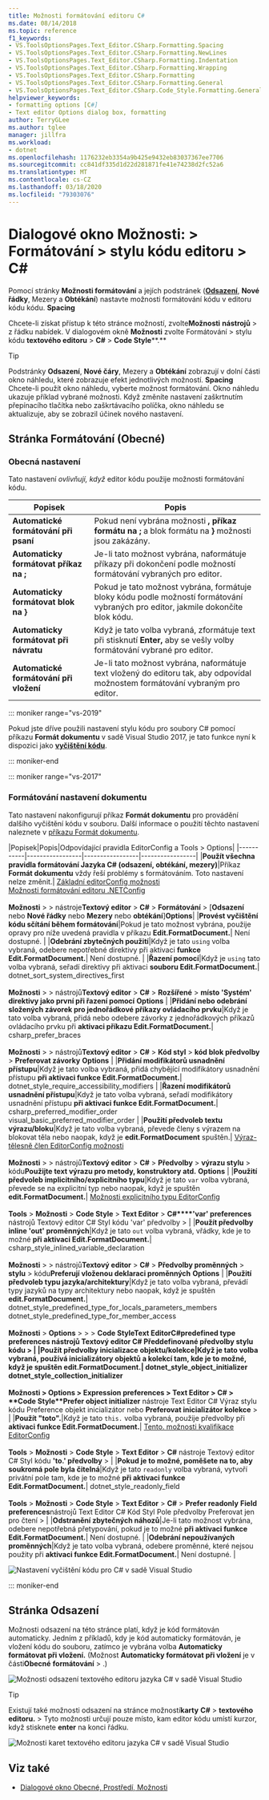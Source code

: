 ```yaml
---
title: Možnosti formátování editoru C#
ms.date: 08/14/2018
ms.topic: reference
f1_keywords:
- VS.ToolsOptionsPages.Text_Editor.CSharp.Formatting.Spacing
- VS.ToolsOptionsPages.Text_Editor.CSharp.Formatting.NewLines
- VS.ToolsOptionsPages.Text_Editor.CSharp.Formatting.Indentation
- VS.ToolsOptionsPages.Text_Editor.CSharp.Formatting.Wrapping
- VS.ToolsOptionsPages.Text_Editor.CSharp.Formatting
- VS.ToolsOptionsPages.Text_Editor.CSharp.Formatting.General
- VS.ToolsOptionsPages.Text_Editor.CSharp.Code_Style.Formatting.General
helpviewer_keywords:
- formatting options [C#]
- Text editor Options dialog box, formatting
author: TerryGLee
ms.author: tglee
manager: jillfra
ms.workload:
- dotnet
ms.openlocfilehash: 1176232eb3354a9b425e9432eb83037367ee7706
ms.sourcegitcommit: cc841df335d1d22d281871fe41e74238d2fc52a6
ms.translationtype: MT
ms.contentlocale: cs-CZ
ms.lasthandoff: 03/18/2020
ms.locfileid: "79303076"
---
```

# <a name="options-dialog-box-text-editor--c--code-style--formatting"></a>Dialogové okno Možnosti: \> Formátování \> stylu kódu editoru \> C#

Pomocí stránky **Možnosti formátování** a jejích podstránek ([**Odsazení**](#indentation-page), **Nové řádky**, Mezery a **Obtékání**) nastavte možnosti formátování kódu v editoru kódu kódu. **Spacing**

Chcete-li získat přístup k této stránce možností, zvolte**Možnosti** **nástrojů** > z řádku nabídek. V dialogovém okně **Možnosti** zvolte Formátování > stylu kódu **textového editoru** > **C#** > **Code Style****.**

> [!TIP]
> Podstránky **Odsazení**, **Nové čáry**, Mezery a **Obtékání** zobrazují v dolní části okno náhledu, které zobrazuje efekt jednotlivých možností. **Spacing** Chcete-li použít okno náhledu, vyberte možnost formátování. Okno náhledu ukazuje příklad vybrané možnosti. Když změníte nastavení zaškrtnutím přepínacího tlačítka nebo zaškrtávacího políčka, okno náhledu se aktualizuje, aby se zobrazil účinek nového nastavení.

## <a name="formatting-general-page"></a>Stránka Formátování (Obecné)

### <a name="general-settings"></a>Obecná nastavení

Tato nastavení *ovlivňují, když* editor kódu použije možnosti formátování kódu.

|Popisek|Popis|
|-----------|-----------------|
|**Automatické formátování při psaní**|Pokud není vybrána možnosti **, příkaz formátu na ;** a blok formátu na **}** možnosti jsou zakázány.|
|**Automaticky formátovat příkaz na ;**|Je-li tato možnost vybrána, naformátuje příkazy při dokončení podle možností formátování vybraných pro editor.|
|**Automaticky formátovat blok na }**|Pokud je tato možnost vybrána, formátuje bloky kódu podle možností formátování vybraných pro editor, jakmile dokončíte blok kódu.|
|**Automaticky formátovat při návratu**|Když je tato volba vybraná, zformátuje text při stisknutí **Enter,** aby se vešly volby formátování vybrané pro editor.|
|**Automatické formátování při vložení**|Je-li tato možnost vybrána, naformátuje text vložený do editoru tak, aby odpovídal možnostem formátování vybraným pro editor.|

::: moniker range="vs-2019"

Pokud jste dříve použili nastavení stylu kódu pro soubory C# pomocí příkazu **Formát dokumentu** v sadě Visual Studio 2017, je tato funkce nyní k dispozici jako [**vyčištění kódu**](../code-styles-and-code-cleanup.md#apply-code-styles).

::: moniker-end

::: moniker range="vs-2017"

### <a name="format-document-settings"></a>Formátování nastavení dokumentu

Tato nastavení nakonfigurují příkaz **Formát dokumentu** pro provádění dalšího vyčištění kódu v souboru. Další informace o použití těchto nastavení naleznete v [příkazu Formát dokumentu](../code-styles-and-code-cleanup.md#apply-code-styles).

|Popisek|Popis|Odpovídající pravidla EditorConfig a Tools > Options|
|-----------|-----------------|-----------------|-----------------|
|**Použít všechna pravidla formátování Jazyka C# (odsazení, obtékání, mezery)**|Příkaz **Formát dokumentu** vždy řeší problémy s formátováním. Toto nastavení nelze změnit.| [Základní editorConfig možnosti](../../ide/create-portable-custom-editor-options.md)<br/>[Možnosti formátování editoru .NETConfig](../../ide/editorconfig-formatting-conventions.md)<br/><br/>**Možnosti** >  > nástroje**Textový editor** > **C#** > **Formátování** > [**Odsazení** nebo **Nové řádky** nebo **Mezery** nebo **obtékání**]**Options**|
|**Provést vyčištění kódu sčítání během formátování**|Pokud je tato možnost vybrána, použije opravy pro níže uvedená pravidla v příkazu **Edit.FormatDocument.**| Není dostupné. |
|**Odebrání zbytečných použití**|Když je tato `using` volba vybraná, odebere nepotřebné direktivy při aktivaci **funkce Edit.FormatDocument.**| Není dostupné. |
|**Řazení pomocí**|Když je `using` tato volba vybraná, seřadí direktivy při aktivaci **souboru Edit.FormatDocument.**| dotnet_sort_system_directives_first<br/><br/>**Možnosti** >  > nástrojů**Textový editor** > **C#** > **Rozšířené** > **místo 'Systém' direktivy jako první při řazení pomocí** **Options** |
|**Přidání nebo odebrání složených závorek pro jednořádkové příkazy ovládacího prvku**|Když je tato volba vybraná, přidá nebo odebere závorky z jednořádkových příkazů ovládacího prvku při **aktivaci příkazu Edit.FormatDocument.**| csharp_prefer_braces<br/><br/>**Možnosti** >  > nástrojů**Textový editor** > **C#** > **Kód styl** > **kód blok předvolby** > **Preferovat závorky** **Options** |
|**Přidání modifikátorů usnadnění přístupu**|Když je tato volba vybraná, přidá chybějící modifikátory usnadnění přístupu **při aktivaci funkce Edit.FormatDocument.**| dotnet_style_require_accessibility_modifiers |
|**Řazení modifikátorů usnadnění přístupu**|Když je tato volba vybraná, seřadí modifikátory usnadnění přístupu **při aktivaci funkce Edit.FormatDocument.**| csharp_preferred_modifier_order<br/>visual_basic_preferred_modifier_order |
|**Použití předvoleb textu výrazu/bloku**|Když je tato volba vybraná, převede členy s výrazem na blokovat těla nebo naopak, když je **edit.FormatDocument** spuštěn.| [Výraz-tělesně člen EditorConfig možnosti](../../ide/editorconfig-language-conventions.md#expression-bodied-members)<br/><br/>**Možnosti** >  > nástrojů**Textový editor** > **C#** > **Předvolby** > **výrazu stylu** > kódu**Použijte text výrazu pro metody, konstruktory atd.** **Options** |
|**Použití předvoleb implicitního/explicitního typu**|Když je tato `var` volba vybraná, převede se na explicitní typ nebo naopak, když je spuštěn **edit.FormatDocument.**| [Možnosti explicitního typu EditorConfig](../../ide/editorconfig-language-conventions.md#implicit-and-explicit-types)<br/><br/>**Tools** > **Možnosti** > **Code Style** > **Text Editor** > **C#****'var' preferences** nástrojů Textový editor C# Styl kódu 'var' předvolby >  |
|**Použít předvolby inline 'out' proměnných**|Když je tato `out` volba vybraná, vřádky, kde je to možné **při aktivaci Edit.FormatDocument.**| csharp_style_inlined_variable_declaration<br/><br/>**Možnosti** >  > nástrojů**Textový editor** > **C#** > **Předvolby proměnných** > **stylu** > kódu**Preferují vloženou deklaraci proměnných** **Options** |
|**Použití předvoleb typu jazyka/architektury**|Když je tato volba vybraná, převádí typy jazyků na typy architektury nebo naopak, když je spuštěn **edit.FormatDocument.**| dotnet_style_predefined_type_for_locals_parameters_members<br/>dotnet_style_predefined_type_for_member_access<br/><br/>**Možnosti** > **Options** >  >  > **Code Style****Text Editor****C#****predefined type preferences** nástrojů Textový editor C# Předdefinované předvolby stylu kódu >  |
|**Použít předvolby inicializace objektu/kolekce**|Když je tato volba vybraná, používá inicializátory objektů a kolekcí tam, kde je to možné, když je spuštěn **edit.FormatDocument.**| dotnet_style_object_initializer<br/>dotnet_style_collection_initializer<br/><br/>**Možnosti** > **Options** > **Expression preferences** > **Text Editor** > **C#** > **Code Style****Prefer object initializer** nástroje Text Editor C# Výraz stylu kódu Preference objekt inicializátor nebo **Preferovat inicializátor kolekce**  >  |
|**Použít "toto".**|Když je tato `this.` volba vybraná, použije předvolby při **aktivaci funkce Edit.FormatDocument.**| [Tento. možnosti kvalifikace EditorConfig](../../ide/editorconfig-language-conventions.md#this-and-me)<br/><br/>**Tools** > **Možnosti** > **Code Style** > **Text Editor** > **C#** nástroje Textový editor C# Styl kódu **'to.' předvolby**  >  |
|**Pokud je to možné, poměšete na to, aby soukromá pole byla čitelná**|Když je tato `readonly` volba vybraná, vytvoří privátní pole tam, kde je to možné **při aktivaci funkce Edit.FormatDocument.**| dotnet_style_readonly_field<br/><br/>**Tools** > **Možnosti** > **Code Style** > **Text Editor** > **C#** > **Prefer readonly** **Field preferences**nástrojů Text Editor C# Kód Styl Pole předvolby Preferovat jen pro čtení >  |
|**Odstranění zbytečných náhozů**|Je-li tato možnost vybrána, odebere nepotřebná přetypování, pokud je to možné **při aktivaci funkce Edit.FormatDocument.**| Není dostupné. |
|**Odebrání nepoužívaných proměnných**|Když je tato volba vybraná, odebere proměnné, které nejsou použity při **aktivaci funkce Edit.FormatDocument.**| Není dostupné. |

![Nastavení vyčištění kódu pro C# v sadě Visual Studio](media/format-document-settings.png)

::: moniker-end

## <a name="indentation-page"></a>Stránka Odsazení

Možnosti odsazení na této stránce platí, když je kód formátován automaticky. Jedním z příkladů, kdy je kód automaticky formátován, je vložení kódu do souboru, zatímco je vybrána volba **Automaticky formátovat při vložení.** (Možnost **Automaticky formátovat při vložení** je v části**Obecné** **formátování** > .)

![Možnosti odsazení textového editoru jazyka C# v sadě Visual Studio](media/csharp-indentation-options.png)

> [!TIP]
> Existují také možnosti odsazení na stránce možností**karty** **C#** >  **textového editoru.** >  Tyto možnosti určují pouze místo, kam editor kódu umístí kurzor, když stisknete **enter** na konci řádku.
>
> ![Možnosti karet textového editoru jazyka C# v sadě Visual Studio](media/csharp-tabs-options.png)

## <a name="see-also"></a>Viz také

- [Dialogové okno Obecné, Prostředí, Možnosti](../../ide/reference/general-environment-options-dialog-box.md)

